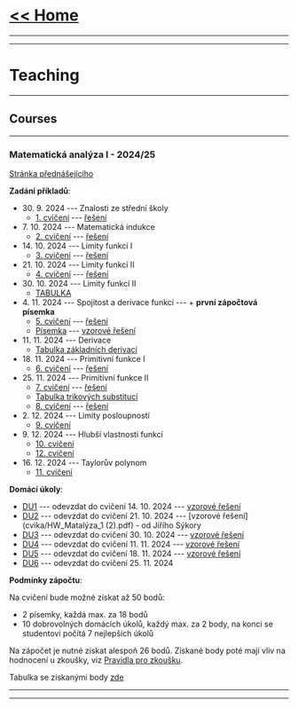 # [<< Home](https://tattobiti.github.io)

* * *
* * *

# Teaching

* * *

## Courses

* * *

### <strong> Matematická analýza I - 2024/25 </strong>

[Stránka přednášejícího](https://www.karlin.mff.cuni.cz/~mbul8060/teaching.html)

<strong>Zadání příkladů</strong>:

+ 30\. 9\. 2024 --- Znalosti ze střední školy
  + [1. cvičení](cvika/cvic1z01.pdf) --- [řešení](cvika/cviceni_01.pdf)
+ 7\. 10\. 2024 --- Matematická indukce 
  + [2. cvičení](cvika/cvic1z02.pdf) --- [řešení](cvika/cviceni_02.pdf)
+ 14\. 10\. 2024 --- Limity funkcí I 
  + [3. cvičení](cvika/cvic1z03.pdf) --- [řešení](cvika/cviceni_03.pdf)
+ 21\. 10\. 2024 --- Limity funkcí II 
  + [4. cvičení](cvika/cvic1z03.pdf) --- [řešení](cvika/cviceni_04.pdf)
+ 30\. 10\. 2024 --- Limity funkcí II 
  + [TABULKA](https://docs.google.com/spreadsheets/d/1NbO_kxkc4jKuUZqtwO7tKu4FtVL0oKIfTx2A-L9kcG0/edit?usp=sharing)
+ 4\. 11\. 2024 --- Spojitost a derivace funkcí  --- \+ <strong>první zápočtová písemka</strong>
  + [5. cvičení](cvika/cvic1z05.pdf) --- [řešení](cvika/cviceni_05.pdf)
  + [Písemka](cvika/Test1.pdf) --- [vzorové řešení](cvika/Test1-solution.pdf)
+ 11\. 11\. 2024 --- Derivace
  + [Tabulka základních derivací](cvika/Tabulka.pdf)
+ 18\. 11\. 2024 --- Primitivní funkce I 
  + [6. cvičení](cvika/cvic1z06.pdf) --- [řešení](cvika/cviceni_06.pdf)
+ 25\. 11\. 2024 --- Primitivní funkce II 
  + [7. cvičení](cvika/cvic1z07.pdf) --- [řešení](cvika/cviceni_07.pdf)
  + [Tabulka trikových substitucí](cvika/substituce_tabulka.pdf)
  + [8. cvičení](cvika/cvic1z08.pdf) --- [řešení](cvika/cviceni_08.pdf)
+ 2\. 12\. 2024 --- Limity posloupností
  + [9. cvičení](cvika/cvic1z09.pdf)
+ 9\. 12\. 2024 --- Hlubší vlastnosti funkcí
  + [10. cvičení](cvika/cvic1z10.pdf)
  + [12. cvičení](cvika/cvic1z12.pdf)
+ 16\. 12\. 2024 --- Taylorův polynom
  + [11. cvičení](cvika/cvic1z11.pdf)

<strong>Domácí úkoly</strong>:

+ [DU1](cvika/DU1.pdf) --- odevzdat do cvičení 14\. 10\. 2024 --- [vzorové řešení](cvika/DU1-řešení.pdf)
+ [DU2](cvika/DU2.pdf) --- odevzdat do cvičení 21\. 10\. 2024 --- [vzorové řešení](cvika/HW_Matalýza_1 (2).pdf) - od Jiřího Sýkory
+ [DU3](cvika/DU3.pdf) --- odevzdat do cvičení 30\. 10\. 2024 --- [vzorové řešení](cvika/DU3-reseni.pdf)
+ [DU4](cvika/DU4.pdf) --- odevzdat do cvičení 11\. 11\. 2024 --- [vzorové řešení](cvika/DU4-solution.pdf)
+ [DU5](cvika/DU5.pdf) --- odevzdat do cvičení 18\. 11\. 2024 --- [vzorové řešení](cvika/DU5-solution.pdf)
+ [DU6](cvika/DU6.pdf) --- odevzdat do cvičení 25\. 11\. 2024

<strong>Podmínky zápočtu</strong>:

Na cvičení bude možné získat až 50 bodů:
+ 2 písemky, každá max. za 18 bodů
+ 10 dobrovolných domácích úkolů, každý max. za 2 body, na konci se studentovi počítá 7 nejlepších úkolů

Na zápočet je nutné získat alespoň 26 bodů. Získané body poté mají vliv na hodnocení u zkoušky, viz [Pravidla pro zkoušku](https://www.karlin.mff.cuni.cz/~mbul8060/Zkouska_NOFY151.pdf).

Tabulka se získanými body [zde](https://docs.google.com/spreadsheets/d/15FLNlSXpAwswt_umHwh8uxalhjopCTLYMpIhtYQQAIQ/edit?gid=0#gid=0)

___

* * *
